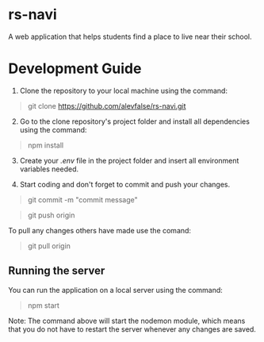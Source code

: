 # rs-navi
A web application that helps students find a place to live near their school.


# Development Guide
1. Clone the repository to your local machine using the command:
> git clone https://github.com/alevfalse/rs-navi.git

2. Go to the clone repository's project folder and install all dependencies using the command:
> npm install

3. Create your *.env* file in the project folder and insert all environment variables needed.

4. Start coding and don't forget to commit and push your changes.
> git commit -m "commit message"

> git push origin

To pull any changes others have made use the comand:
> git pull origin

## Running the server
You can run the application on a local server using the command:
> npm start

Note: The command above will start the nodemon module, which means that you do not have 
to restart the server whenever any changes are saved.

